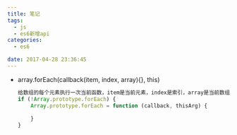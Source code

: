 ```yaml
---
title: 笔记
tags:
  - js
  - es6新增api
categories:
  - es6

date: 2017-04-28 23:36:45
---
```


- array.forEach(callback(item, index, array){}, this)

  ``` javascript
  给数组的每个元素执行一次当前函数，item是当前元素，index是索引，array是当前数组
  if (!Array.prototype.forEach) {
      Array.prototype.forEach = function (callback, thisArg) {
        
      }
  }
  ```

